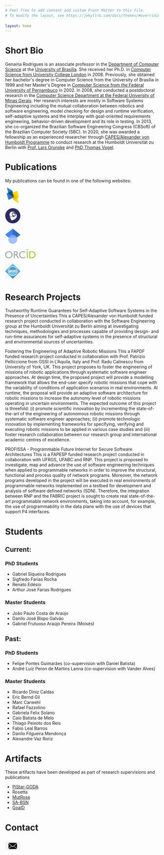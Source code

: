 ```yaml
---
# Feel free to add content and custom Front Matter to this file.
# To modify the layout, see https://jekyllrb.com/docs/themes/#overriding-theme-defaults

layout: home
---
```

# Short Bio
Genaina Rodrigues is an associate professor in the [Department of Computer Science](https://cic.unb.br/) at the [University of Brasília](https://unb.br/). She received her Ph.D. in [Computer Science from University College London](https://www.ucl.ac.uk/computer-science/) in 2008. Previously, she obtained her bachelor's degree in Computer Science from the University of Brasília in 1999 and her Master's Degree in [Computer Science from the Federal University of Pernambuco](https://portal.cin.ufpe.br/) in 2002. In 2008, she conducted a postdoctoral research in the [Computer Science Department at the Federal University of Minas Gerais](https://dcc.ufmg.br/).  Her research interests are mostly in Software Systems Engineering including  the mutual collaboration between robotics and software engineering, model checking for design and runtime verification, self-adaptive systems and the interplay with goal-oriented requirements engineering, behavior-driven development and its role in testing. In 2013, she co-organized the Brazilian Software Engineering Congress (CBSoft) of the Brazilian Computer Society (SBC). In 2020, she was awarded a fellowship as an experienced researcher through [CAPES/Alexander von Humboldt Programme](https://www.humboldt-foundation.de/en/apply/sponsorship-programmes/capes-humboldt-research-fellowship) to conduct research at the Humboldt Universität zu Berlin with [Prof. Lars Grunske](https://www.informatik.hu-berlin.de/de/Members/lars-grunske) and [PhD Thomas Vogel](https://thomas-vogel.github.io/).


# Publications 
My publications can be found in one of the following websites:

[<img src= "assets/dblp.png" width="50"/>](https://dblp.org/pid/34/64.html)

[<img src= "assets/lattes.png" width="50"/>](http://lattes.cnpq.br/2966913210268454)

[<img src= "assets/Gscholar.png" width="50"/>](https://scholar.google.com/citations?user=qCUFz5AAAAAJ)

[<img src= "assets/orcid2.png" width="100"/>](https://orcid.org/0000-0003-1661-8131)

[<img src= "assets/acm.jpeg" width="50"/>](https://dl.acm.org/profile/81100007103)


# Research Projects

Trustworthy Runtime Guarantees for Self-Adaptive Software Systems in the Presence of Uncertainties
This a CAPES/Alexander von Humboldt funded research project conducted in collaboration with the Software Engineering group at the Humboldt Universität zu Berlin aiming at investigating techniques, methodologies and processes capable of providing design- and run-time assurances for self-adaptive systems in the presence of structural and environmental sources of uncertainties.

Fostering the Engineering of Adaptive Robotic Missions
This a FAPDF funded research project conducted in collaboration with Prof. Patrizio Pelliccione from GSSI in L'Aquila, Italy and Prof. Radu Calinescu from University of York, UK. This project proposes to foster the engineering of missions of robotic applications through systematic software engineer approaches. At design time, the proposed project will provide a modelling framework that allows the end-user specify robotic missions that cope with the variability of conditions of application scenarios in real environments. At runtime, the proposal will provide an adaptive software architecture for robotic missions to increase the autonomy level of robotic missions operating in uncertain environments. The expected outcome of this project is threefold: (i) promote scientific innovation by incrementing the state-of-the-art of the engineering of autonomous robotic missions through systematic software engineer approaches; (ii) promote technologic innovation by implementing frameworks for specifying, verifying and executing robotic missions to be applied in various case studies and (iii) foster research collaboration between our research group and international academic centres of excellence.

PROFISSA - Programmable Future Internet for Secure Software Architectures
This is a FAPESP funded research project conducted in collaboration with UFRGS, UFABC and RNP. This project is proposed to investigate, map and advance the use of software engineering techniques when applied to programmable networks in order to improve the structural, functional and process quality of network programs. Moreover, the network programs developed in the project will be executed in real environments of programmable networks implemented on a testbed for development and analysis of software defined networks (SDN). Therefore, the integration between RNP and the FABRIC project is sought to create real state-of-the-art programmable network environments, taking into account, for example, the use of programmability in the data plane with the use of devices that support P4 interfaces.

# Students

## Current: 
### PhD Students
* Gabriel Siqueira Rodrigues
* Sigfredo Farias Rocha
* Renato Edésio
* Arthur José Farias Rodrigues


### Master Students
* João Paulo Costa de Araújo
* Danilo José Bispo Galvão
* Gabriel Frutuoso Araújo Pereira (Moisés) 

## Past:
### PhD Students
* Felipe Pontes Guimarães (co-supervision with Daniel Batista)
* André Luiz Peron de Martins Lanna (co-supervision with Vander Alves)

### Master Students
* Ricardo Diniz Caldas
* Eric Bernd Gil
* Marc Carwehl
* Rafael Fazzolino
* Gabriela Felix Solano
* Caio Batista de Melo
* Thiago Peixoto dos Reis
* Fabio Leal Barros
* Danilo Filgueira Mendonça
* Alexandre Vaz Roriz


# Artifacts

These artifacts have been developed as part of research supervisions and publications  

- [PiStar-GODA](https://github.com/lesunb/pistarGODA-MDP)
- Rosetta
- [MutRose](https://github.com/lesunb/MutRoSe-Repository)
- [SA-BSN](https://github.com/lesunb/bsn)
- [GoalD](https://github.com/lesunb/goald)


# Contact

## [<img src= "assets/email.png" width="50"/>](mailto:genaina@unb.br)

